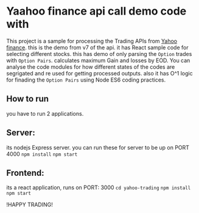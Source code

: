 # Yaahoo finance api call demo code with 
This project is a sample for processing the Trading APIs from [Yahoo finance](https://finance.yahoo.com/).
this is the demo from v7 of the api.
it has React sample code for selecting different stocks.
this has demo of only parsing the `Option` trades with `Option Pairs`.
calculates maximum Gain and losses by EOD.
You can analyse the code modules for how different states of the codes are segrigated and re used for getting processed outputs.
also it has O^1 logic for finading the `Option Pairs` using Node ES6 coding practices.

## How to run
you have to run 2 applications.

## Server:
its nodejs Express server.
you can run these for server to be up on PORT 4000
`npm install`
`npm start`

## Frontend:
its a react application, runs on PORT: 3000
`cd yahoo-trading`
`npm install`
`npm start`

!HAPPY TRADING!